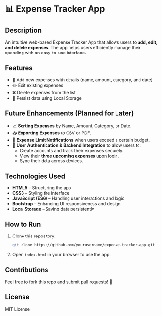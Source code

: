 # 📊 Expense Tracker App

## Description
An intuitive web-based Expense Tracker App that allows users to **add, edit, and delete expenses**. The app helps users efficiently manage their spending with an easy-to-use interface.

## Features
- 📝 Add new expenses with details (name, amount, category, and date)
- ✏️ Edit existing expenses
- ❌ Delete expenses from the list
- 💾 Persist data using Local Storage

## Future Enhancements (Planned for Later)
- 📈 **Sorting Expenses** by Name, Amount, Category, or Date.
- 📤 **Exporting Expenses** to CSV or PDF.
- 🔔 **Expense Limit Notifications** when users exceed a certain budget.
- 🔐 **User Authentication & Backend Integration** to allow users to:
  - Create accounts and track their expenses securely.
  - View their **three upcoming expenses** upon login.
  - Sync their data across devices.

## Technologies Used
- **HTML5** – Structuring the app
- **CSS3** – Styling the interface
- **JavaScript (ES6)** – Handling user interactions and logic
- **Bootstrap** – Enhancing UI responsiveness and design
- **Local Storage** – Saving data persistently

## How to Run
1. Clone this repository:
   ```sh
   git clone https://github.com/yourusername/expense-tracker-app.git
   ```
2. Open `index.html` in your browser to use the app.

## Contributions
Feel free to fork this repo and submit pull requests! 🚀

## License
MIT License
